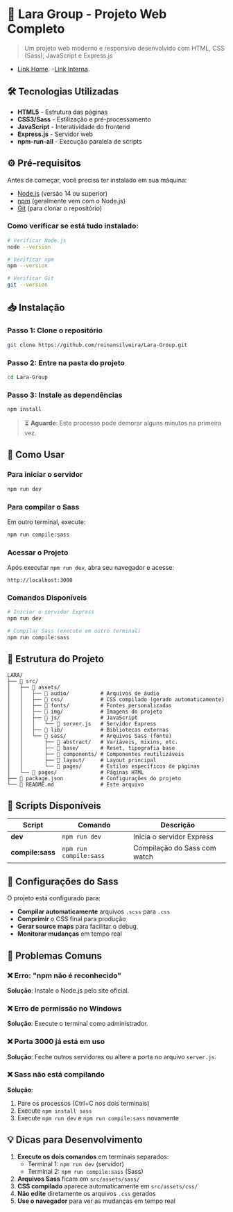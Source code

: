 # 🚀 Lara Group - Projeto Web Completo

> Um projeto web moderno e responsivo desenvolvido com HTML, CSS (Sass), JavaScript e Express.js
- [Link Home](https://lara-group.onrender.com/home.html).
-[Link Interna](https://lara-group.onrender.com/interna.html).

## 🛠️ Tecnologias Utilizadas

- **HTML5** - Estrutura das páginas
- **CSS3/Sass** - Estilização e pré-processamento
- **JavaScript** - Interatividade do frontend
- **Express.js** - Servidor web
- **npm-run-all** - Execução paralela de scripts

## ⚙️ Pré-requisitos

Antes de começar, você precisa ter instalado em sua máquina:

- [Node.js](https://nodejs.org/) (versão 14 ou superior)
- [npm](https://www.npmjs.com/) (geralmente vem com o Node.js)
- [Git](https://git-scm.com/) (para clonar o repositório)

### Como verificar se está tudo instalado:

```bash
# Verificar Node.js
node --version

# Verificar npm
npm --version

# Verificar Git
git --version
```

## 📥 Instalação

### Passo 1: Clone o repositório
```bash
git clone https://github.com/reinansilveira/Lara-Group.git
```

### Passo 2: Entre na pasta do projeto
```bash
cd Lara-Group
```

### Passo 3: Instale as dependências
```bash
npm install
```

> ⏳ **Aguarde**: Este processo pode demorar alguns minutos na primeira vez.

## 🚀 Como Usar

### Para iniciar o servidor

```bash
npm run dev
```

### Para compilar o Sass

Em outro terminal, execute:

```bash
npm run compile:sass
```

### Acessar o Projeto

Após executar `npm run dev`, abra seu navegador e acesse:
```
http://localhost:3000
```

### Comandos Disponíveis

```bash
# Iniciar o servidor Express
npm run dev

# Compilar Sass (execute em outro terminal)
npm run compile:sass
```

## 📁 Estrutura do Projeto

```
LARA/
├── 📁 src/
│   ├── 📁 assets/
│   │   ├── 📁 audio/          # Arquivos de áudio
│   │   ├── 📁 css/            # CSS compilado (gerado automaticamente)
│   │   ├── 📁 fonts/          # Fontes personalizadas
│   │   ├── 📁 img/            # Imagens do projeto
│   │   ├── 📁 js/             # JavaScript
│   │   │   └── 📄 server.js   # Servidor Express
│   │   ├── 📁 lib/            # Bibliotecas externas
│   │   └── 📁 sass/           # Arquivos Sass (fonte)
│   │       ├── 📁 abstract/   # Variáveis, mixins, etc.
│   │       ├── 📁 base/       # Reset, tipografia base
│   │       ├── 📁 components/ # Componentes reutilizáveis
│   │       ├── 📁 layout/     # Layout principal
│   │       └── 📁 pages/      # Estilos específicos de páginas
│   └── 📁 pages/              # Páginas HTML
├── 📄 package.json            # Configurações do projeto
└── 📄 README.md               # Este arquivo
```

## 📜 Scripts Disponíveis

| Script | Comando | Descrição |
|--------|---------|-----------|
| **dev** | `npm run dev` | Inicia o servidor Express |
| **compile:sass** | `npm run compile:sass` | Compilação do Sass com watch |

## 🔧 Configurações do Sass

O projeto está configurado para:
- **Compilar automaticamente** arquivos `.scss` para `.css`
- **Comprimir** o CSS final para produção
- **Gerar source maps** para facilitar o debug
- **Monitorar mudanças** em tempo real

## 🚨 Problemas Comuns

### ❌ Erro: "npm não é reconhecido"
**Solução**: Instale o Node.js pelo site oficial.

### ❌ Erro de permissão no Windows
**Solução**: Execute o terminal como administrador.

### ❌ Porta 3000 já está em uso
**Solução**: Feche outros servidores ou altere a porta no arquivo `server.js`.

### ❌ Sass não está compilando
**Solução**: 
1. Pare os processos (Ctrl+C nos dois terminais)
2. Execute `npm install sass`
3. Execute `npm run dev` e `npm run compile:sass` novamente

## 💡 Dicas para Desenvolvimento

1. **Execute os dois comandos** em terminais separados:
   - Terminal 1: `npm run dev` (servidor)
   - Terminal 2: `npm run compile:sass` (Sass)
2. **Arquivos Sass** ficam em `src/assets/sass/`
3. **CSS compilado** aparece automaticamente em `src/assets/css/`
4. **Não edite** diretamente os arquivos `.css` gerados
5. **Use o navegador** para ver as mudanças em tempo real


